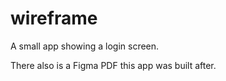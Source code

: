 # wireframe

A small app showing a login screen.

There also is a Figma PDF this app was built after.